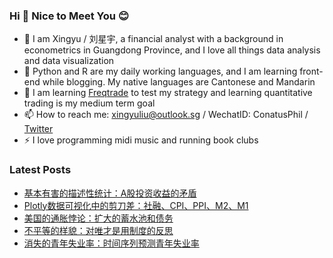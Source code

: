 ### Hi 👋 Nice to Meet You :blush:

<!--
**xingyu7/xingyu7** is a ✨ _special_ ✨ repository because its `README.md` (this file) appears on your GitHub profile.

Here are some ideas to get you started:

- 🔭 I’m currently working on ...
- 🌱 I’m currently learning ...
- 👯 I’m looking to collaborate on ...
- 🤔 I’m looking for help with ...
- 💬 Ask me about ...
- 📫 How to reach me: ...
- 😄 Pronouns: ...
- ⚡ Fun fact: ...
-->


- 🔭 I am Xingyu / 刘星宇, a financial analyst with a background in econometrics in Guangdong Province, and I love all things data analysis and data visualization
- 🌱 Python and R are my daily working languages, and I am learning front-end while blogging. My native languages are Cantonese and Mandarin
- 🤔 I am learning [Freqtrade](https://github.com/freqtrade/freqtrade) to test my strategy and learning quantitative trading is my medium term goal
- 📫 How to reach me: xingyuliu@outlook.sg / WechatID: ConatusPhil / [Twitter](https://twitter.com/positivismdev)
- ⚡ I love programming midi music and running book clubs

### Latest Posts

- [基本有害的描述性统计：A股投资收益的矛盾](https://positivism.dev/blog/fundamentally-harmful-descriptive-statistics-the-paradox-of-china-stock-investment-returns)
- [Plotly数据可视化中的剪刀差：社融、CPI、PPI、M2、M1](https://positivism.dev/blog/differentials-inplotly-data-visualization-social-finance-scale-cpi-ppi-m2-m1)
- [美国的通胀悖论：扩大的蓄水池和债务](https://positivism.dev/blog/the-us-inflation-paradox-expanding-reservoirs-and-debt)
- [不平等的样貌：对唯才是用制度的反思](https://positivism.dev/blog/confronting-inequality-rethinking-the-utilitarian-system)
- [消失的青年失业率：时间序列预测青年失业率](https://positivism.dev/blog/vanishing-youth-unemployment-time-series-forecasting-the-job-market)
